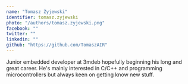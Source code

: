 ```yaml
---
name: "Tomasz Żyjewski"
identifier: tomasz.zyjewski
photo: "/authors/tomasz.zyjewski.png"
facebook: ""
twitter: ""
linkedin: ""
github: "https://github.com/TomaszAIR"
---
```

Junior embedded developer at 3mdeb hopefully beginning his long and great
career. He's mainly interested in C/C++ and programming microcontrollers but
always keen on getting know new stuff.
